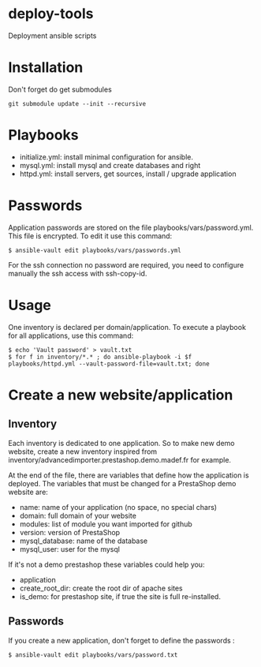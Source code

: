 # deploy-tools
Deployment ansible scripts

# Installation

Don't forget do get submodules
```
git submodule update --init --recursive
```

# Playbooks
* initialize.yml: install minimal configuration for ansible.
* mysql.yml: install mysql and create databases and right
* httpd.yml: install servers, get sources, install / upgrade application

# Passwords
Application passwords are stored on the file playbooks/vars/password.yml. This file is encrypted. To edit it use this command:
```
$ ansible-vault edit playbooks/vars/passwords.yml
```

For the ssh connection no password are required, you need to configure manually the ssh access with ssh-copy-id.

# Usage

One inventory is declared per domain/application. To execute a playbook for all applications, use this command:
```
$ echo 'Vault password' > vault.txt
$ for f in inventory/*.* ; do ansible-playbook -i $f playbooks/httpd.yml --vault-password-file=vault.txt; done
```

# Create a new website/application

## Inventory
Each inventory is dedicated to one application. So to make new demo website, create a new inventory inspired from inventory/advancedimporter.prestashop.demo.madef.fr for example.

At the end of the file, there are variables that define how the application is deployed. The variables that must be changed for a PrestaShop demo website are:
* name: name of your application (no space, no special chars)
* domain: full domain of your website
* modules: list of module you want imported for github
* version: version of PrestaShop
* mysql_database: name of the database
* mysql_user: user for the mysql

If it's not a demo prestashop these variables could help you:
* application
* create_root_dir: create the root dir of apache sites
* is_demo: for prestashop site, if true the site is full re-installed.

## Passwords

If you create a new application, don't forget to define the passwords :
```
$ ansible-vault edit playbooks/vars/password.txt
```
